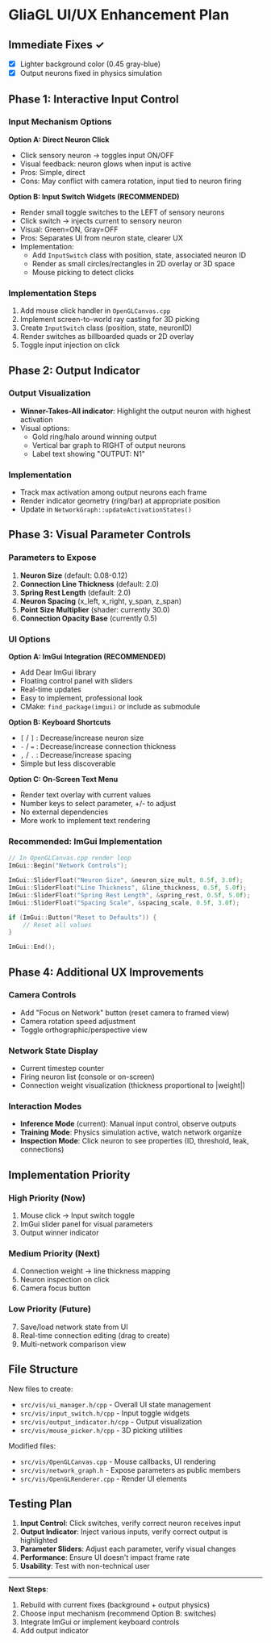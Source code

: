 # GliaGL UI/UX Enhancement Plan

## Immediate Fixes ✓
- [x] Lighter background color (0.45 gray-blue)
- [x] Output neurons fixed in physics simulation

## Phase 1: Interactive Input Control

### Input Mechanism Options
**Option A: Direct Neuron Click**
- Click sensory neuron → toggles input ON/OFF
- Visual feedback: neuron glows when input is active
- Pros: Simple, direct
- Cons: May conflict with camera rotation, input tied to neuron firing

**Option B: Input Switch Widgets (RECOMMENDED)**
- Render small toggle switches to the LEFT of sensory neurons
- Click switch → injects current to sensory neuron
- Visual: Green=ON, Gray=OFF
- Pros: Separates UI from neuron state, clearer UX
- Implementation:
  - Add `InputSwitch` class with position, state, associated neuron ID
  - Render as small circles/rectangles in 2D overlay or 3D space
  - Mouse picking to detect clicks

### Implementation Steps
1. Add mouse click handler in `OpenGLCanvas.cpp`
2. Implement screen-to-world ray casting for 3D picking
3. Create `InputSwitch` class (position, state, neuronID)
4. Render switches as billboarded quads or 2D overlay
5. Toggle input injection on click

## Phase 2: Output Indicator

### Output Visualization
- **Winner-Takes-All indicator**: Highlight the output neuron with highest activation
- Visual options:
  - Gold ring/halo around winning output
  - Vertical bar graph to RIGHT of output neurons
  - Label text showing "OUTPUT: N1" 
  
### Implementation
- Track max activation among output neurons each frame
- Render indicator geometry (ring/bar) at appropriate position
- Update in `NetworkGraph::updateActivationStates()`

## Phase 3: Visual Parameter Controls

### Parameters to Expose
1. **Neuron Size** (default: 0.08-0.12)
2. **Connection Line Thickness** (default: 2.0)
3. **Spring Rest Length** (default: 2.0)
4. **Neuron Spacing** (x_left, x_right, y_span, z_span)
5. **Point Size Multiplier** (shader: currently 30.0)
6. **Connection Opacity Base** (currently 0.5)

### UI Options

**Option A: ImGui Integration (RECOMMENDED)**
- Add Dear ImGui library
- Floating control panel with sliders
- Real-time updates
- Easy to implement, professional look
- CMake: `find_package(imgui)` or include as submodule

**Option B: Keyboard Shortcuts**
- `[` / `]` : Decrease/increase neuron size
- `-` / `=` : Decrease/increase connection thickness
- `,` / `.` : Decrease/increase spacing
- Simple but less discoverable

**Option C: On-Screen Text Menu**
- Render text overlay with current values
- Number keys to select parameter, +/- to adjust
- No external dependencies
- More work to implement text rendering

### Recommended: ImGui Implementation
```cpp
// In OpenGLCanvas.cpp render loop
ImGui::Begin("Network Controls");

ImGui::SliderFloat("Neuron Size", &neuron_size_mult, 0.5f, 3.0f);
ImGui::SliderFloat("Line Thickness", &line_thickness, 0.5f, 5.0f);
ImGui::SliderFloat("Spring Rest Length", &spring_rest, 0.5f, 5.0f);
ImGui::SliderFloat("Spacing Scale", &spacing_scale, 0.5f, 3.0f);

if (ImGui::Button("Reset to Defaults")) {
    // Reset all values
}

ImGui::End();
```

## Phase 4: Additional UX Improvements

### Camera Controls
- Add "Focus on Network" button (reset camera to framed view)
- Camera rotation speed adjustment
- Toggle orthographic/perspective view

### Network State Display
- Current timestep counter
- Firing neuron list (console or on-screen)
- Connection weight visualization (thickness proportional to |weight|)

### Interaction Modes
- **Inference Mode** (current): Manual input control, observe outputs
- **Training Mode**: Physics simulation active, watch network organize
- **Inspection Mode**: Click neuron to see properties (ID, threshold, leak, connections)

## Implementation Priority

### High Priority (Now)
1. Mouse click → Input switch toggle
2. ImGui slider panel for visual parameters
3. Output winner indicator

### Medium Priority (Next)
4. Connection weight → line thickness mapping
5. Neuron inspection on click
6. Camera focus button

### Low Priority (Future)
7. Save/load network state from UI
8. Real-time connection editing (drag to create)
9. Multi-network comparison view

## File Structure

New files to create:
- `src/vis/ui_manager.h/cpp` - Overall UI state management
- `src/vis/input_switch.h/cpp` - Input toggle widgets
- `src/vis/output_indicator.h/cpp` - Output visualization
- `src/vis/mouse_picker.h/cpp` - 3D picking utilities

Modified files:
- `src/vis/OpenGLCanvas.cpp` - Mouse callbacks, UI rendering
- `src/vis/network_graph.h` - Expose parameters as public members
- `src/vis/OpenGLRenderer.cpp` - Render UI elements

## Testing Plan

1. **Input Control**: Click switches, verify correct neuron receives input
2. **Output Indicator**: Inject various inputs, verify correct output is highlighted
3. **Parameter Sliders**: Adjust each parameter, verify visual changes
4. **Performance**: Ensure UI doesn't impact frame rate
5. **Usability**: Test with non-technical user

---

**Next Steps**: 
1. Rebuild with current fixes (background + output physics)
2. Choose input mechanism (recommend Option B: switches)
3. Integrate ImGui or implement keyboard controls
4. Add output indicator
